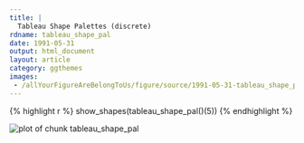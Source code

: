 ```yaml
---
title: |
  Tableau Shape Palettes (discrete)
rdname: tableau_shape_pal
date: 1991-05-31
output: html_document
layout: article
category: ggthemes
images:
 - /allYourFigureAreBelongToUs/figure/source/1991-05-31-tableau_shape_pal/tableau_shape_pal-1.png
---
```





{% highlight r %}
show_shapes(tableau_shape_pal()(5))
{% endhighlight %}

![plot of chunk tableau_shape_pal](/allYourFigureAreBelongToUs/figure/source/1991-05-31-tableau_shape_pal/tableau_shape_pal-1.png) 